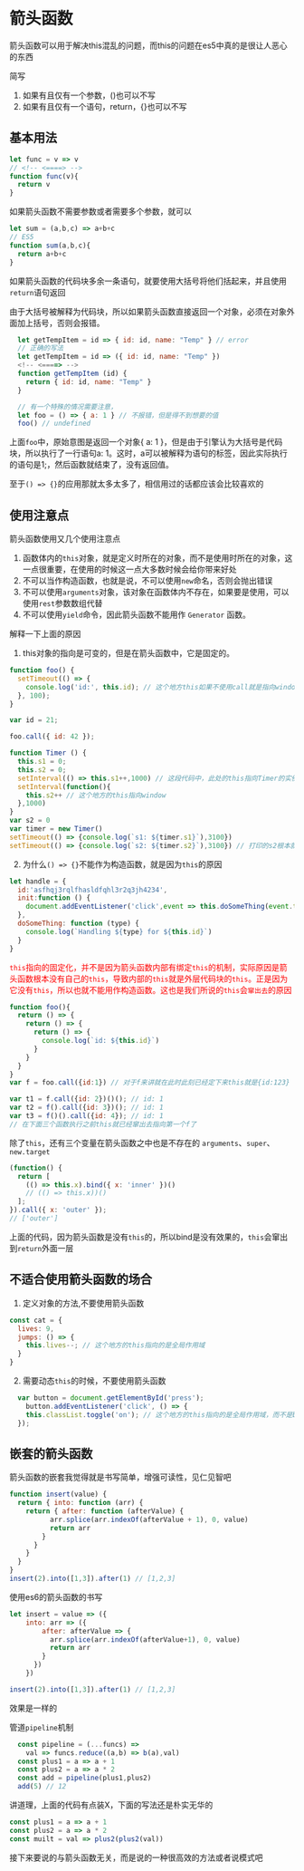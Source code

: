 # 箭头函数

箭头函数可以用于解决this混乱的问题，而this的问题在es5中真的是很让人恶心的东西

简写

1. 如果有且仅有一个参数，()也可以不写
2. 如果有且仅有一个语句，return，{}也可以不写

## 基本用法

```js
let func = v => v
// <!-- <====> -->
function func(v){
  return v
}
```

如果箭头函数不需要参数或者需要多个参数，就可以

```js
let sum = (a,b,c) => a+b+c
// ES5
function sum(a,b,c){
  return a+b+c
}
```

如果箭头函数的代码块多余一条语句，就要使用大括号将他们括起来，并且使用`return`语句返回

由于大括号被解释为代码块，所以如果箭头函数直接返回一个对象，必须在对象外面加上括号，否则会报错。

```js
  let getTempItem = id => { id: id, name: "Temp" } // error
  // 正确的写法
  let getTempItem = id => ({ id: id, name: "Temp" })
  <!-- <====> -->
  function getTempItem (id) {
    return { id: id, name: "Temp" }
  }

  // 有一个特殊的情况需要注意，
  let foo = () => { a: 1 } // 不报错，但是得不到想要的值
  foo() // undefined
```

上面`foo`中，原始意图是返回一个对象{ a: 1 }，但是由于引擎认为大括号是代码块，所以执行了一行语句a: 1。这时，a可以被解释为语句的标签，因此实际执行的语句是1;，然后函数就结束了，没有返回值。

至于`() => {}`的应用那就太多太多了，相信用过的话都应该会比较喜欢的

## 使用注意点

箭头函数使用又几个使用注意点

1. 函数体内的`this`对象，就是定义时所在的对象，而不是使用时所在的对象，这一点很重要，在使用的时候这一点大多数时候会给你带来好处
2. 不可以当作构造函数，也就是说，不可以使用`new`命名，否则会抛出错误
3. 不可以使用`arguments`对象，该对象在函数体内不存在，如果要是使用，可以使用`rest`参数数组代替
4. 不可以使用`yield`命令，因此箭头函数不能用作 `Generator` 函数。

解释一下上面的原因

1. this对象的指向是可变的，但是在箭头函数中，它是固定的。

```js
function foo() {
  setTimeout(() => {
    console.log('id:', this.id); // 这个地方this如果不使用call就是指向window，输出21
  }, 100);
}

var id = 21;

foo.call({ id: 42 });
```

```js
function Timer () {
  this.s1 = 0;
  this.s2 = 0;
  setInterval(() => this.s1++,1000) // 这段代码中，此处的this指向Timer的实例上的变量也就是timer
  setInterval(function(){
    this.s2++ // 这个地方的this指向window
  },1000)
}
var s2 = 0
var timer = new Timer()
setTimeout(() => {console.log(`s1: ${timer.s1}`),3100})
setTimeout(() => {console.log(`s2: ${timer.s2}`),3100}) // 打印的s2根本就没有走过第二个计时器
```

2. 为什么`() => {}`不能作为构造函数，就是因为`this`的原因

```js
let handle = {
  id:'asfhqj3rqlfhasldfqhl3r2q3jh4234',
  init:function () {
    document.addEventListener('click',event => this.doSomeThing(event.type)) // 这里的this指向handle，调用deSomeThing方法
  },
  doSomeThing: function (type) {
    console.log(`Handling ${type} for ${this.id}`)
  }
}
```

<font color=red>`this`指向的固定化，并不是因为箭头函数内部有绑定`this`的机制，实际原因是箭头函数根本没有自己的`this`，导致内部的`this`就是外层代码块的`this`。正是因为它没有`this`，所以也就不能用作构造函数。这也是我们所说的`this`会`窜出去`的原因</font>

```js
function foo(){
  return () => {
    return () => {
      return () => {
        console.log(`id: ${this.id}`)
      }
    }
  }
}
var f = foo.call({id:1}) // 对于f来讲就在此时此刻已经定下来this就是{id:123}

var t1 = f.call({id: 2})()(); // id: 1
var t2 = f().call({id: 3})(); // id: 1
var t3 = f()().call({id: 4}); // id: 1
// 在下面三个函数执行之前this就已经窜出去指向第一个f了
```

除了`this`，还有三个变量在箭头函数之中也是不存在的 `arguments`、`super`、`new.target`

```js
(function() {
  return [
    (() => this.x).bind({ x: 'inner' })()
    // (() => this.x))()
  ];
}).call({ x: 'outer' });
// ['outer']
```

上面的代码，因为箭头函数是没有`this`的，所以bind是没有效果的，`this`会窜出到`return`外面一层

## 不适合使用箭头函数的场合

1. 定义对象的方法,不要使用箭头函数

```js
const cat = {
  lives: 9,
  jumps: () => {
    this.lives--; // 这个地方的this指向的是全局作用域
  }
}
```

2. 需要动态`this`的时候，不要使用箭头函数

```js
  var button = document.getElementById('press');
    button.addEventListener('click', () => {
    this.classList.toggle('on'); // 这个地方的this指向的是全局作用域，而不是button
  });
```

## 嵌套的箭头函数

箭头函数的嵌套我觉得就是书写简单，增强可读性，见仁见智吧

```js
function insert(value) {
  return { into: function (arr) {
    return { after: function (afterValue) {
          arr.splice(arr.indexOf(afterValue + 1), 0, value)
          return arr
        }
      }
    }
  }
}
insert(2).into([1,3]).after(1) // [1,2,3]
```

使用es6的箭头函数的书写

```js
let insert = value => ({
    into: arr => ({
        after: afterValue => {
          arr.splice(arr.indexOf(afterValue+1), 0, value)
          return arr
        }
      })
    })

insert(2).into([1,3]).after(1) // [1,2,3]
```

效果是一样的

管道`pipeline`机制

```js
  const pipeline = (...funcs) =>
    val => funcs.reduce((a,b) => b(a),val)
  const plus1 = a => a + 1
  const plus2 = a => a * 2
  const add = pipeline(plus1,plus2)
  add(5) // 12
```

讲道理，上面的代码有点装X，下面的写法还是朴实无华的

```js
const plus1 = a => a + 1
const plus2 = a => a * 2
const muilt = val => plus2(plus2(val))
```

接下来要说的与箭头函数无关，而是说的一种很高效的方法或者说模式吧

